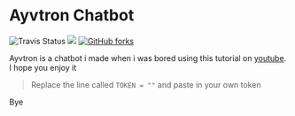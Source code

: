 # Ayvtron Chatbot

![Travis Status](https://img.shields.io/travis/Bumblebee99YT/Ayvtron) ![](https://img.shields.io/github/languages/code-size/Bumblebee99YT/Ayvtron) [![GitHub forks](https://img.shields.io/github/forks/Naereen/StrapDown.js.svg?style=social&label=Fork&maxAge=2592000)](https://GitHub.com/Bumblebee99YT/Ayvtron/network/)

Ayvtron is a chatbot i made when i was bored using this tutorial on [youtube](https://www.youtube.com/watch?v=xKfaobGpKlQ).
I hope you enjoy it
> Replace the line called `TOKEN = ""` and paste in your own token

Bye
